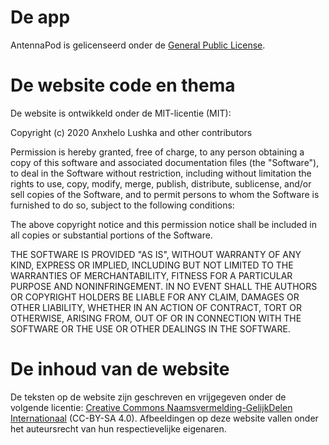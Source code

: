 # De app

AntennaPod is gelicenseerd onder de [General Public License](https://github.com/AntennaPod/AntennaPod/blob/develop/LICENSE).

# De website code en thema

De website is ontwikkeld onder de MIT-licentie (MIT):

Copyright (c) 2020 Anxhelo Lushka and other contributors

Permission is hereby granted, free of charge, to any person obtaining a copy of
this software and associated documentation files (the "Software"), to deal in
the Software without restriction, including without limitation the rights to
use, copy, modify, merge, publish, distribute, sublicense, and/or sell copies of
the Software, and to permit persons to whom the Software is furnished to do so,
subject to the following conditions:

The above copyright notice and this permission notice shall be included in all
copies or substantial portions of the Software.

THE SOFTWARE IS PROVIDED "AS IS", WITHOUT WARRANTY OF ANY KIND, EXPRESS OR
IMPLIED, INCLUDING BUT NOT LIMITED TO THE WARRANTIES OF MERCHANTABILITY, FITNESS
FOR A PARTICULAR PURPOSE AND NONINFRINGEMENT. IN NO EVENT SHALL THE AUTHORS OR
COPYRIGHT HOLDERS BE LIABLE FOR ANY CLAIM, DAMAGES OR OTHER LIABILITY, WHETHER
IN AN ACTION OF CONTRACT, TORT OR OTHERWISE, ARISING FROM, OUT OF OR IN
CONNECTION WITH THE SOFTWARE OR THE USE OR OTHER DEALINGS IN THE SOFTWARE.

# De inhoud van de website

De teksten op de website zijn geschreven en vrijgegeven onder de volgende
licentie: [Creative Commons Naamsvermelding-GelijkDelen Internationaal](http://creativecommons.org/licenses/by-sa/4.0/legalcode)
(CC-BY-SA 4.0). Afbeeldingen op deze website vallen onder het auteursrecht van
hun respectievelijke eigenaren.
